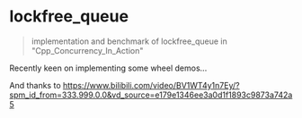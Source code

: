 # lockfree_queue

>  implementation and benchmark of lockfree_queue in "Cpp_Concurrency_In_Action"

Recently keen on implementing some wheel demos...

And thanks to https://www.bilibili.com/video/BV1WT4y1n7Ey/?spm_id_from=333.999.0.0&vd_source=e179e1346ee3a0d1f1893c9873a742a5